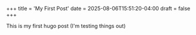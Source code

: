 +++
title = 'My First Post'
date = 2025-08-06T15:51:20-04:00
draft = false
+++

This is my first hugo post (I'm testing things out)
